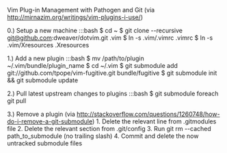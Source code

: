 Vim Plug-in Management with Pathogen and Git
(via http://mirnazim.org/writings/vim-plugins-i-use/)

0.) Setup a new machine
    :::bash
    $ cd ~
    $ git clone --recursive git@github.com:dweaver/dotvim.git .vim
    $ ln -s .vim/.vimrc .vimrc
    $ ln -s .vim/Xresources .Xresources


1.) Add a new plugin
    :::bash
    $ mv /path/to/plugin ~/.vim/bundle/plugin_name 
    $ cd ~/.vim
    $ git submodule add git://github.com/tpope/vim-fugitive.git bundle/fugitive
    $ git submodule init && git submodule update

2.) Pull latest upstream changes to plugins
    :::bash
    $ git submodule foreach git pull

3.) Remove a plugin
    (via http://stackoverflow.com/questions/1260748/how-do-i-remove-a-git-submodule)
    1. Delete the relevant line from .gitmodules file
    2. Delete the relevant section from .git/config
    3. Run git rm --cached path_to_submodule (no trailing slash)
    4. Commit and delete the now untracked submodule files

